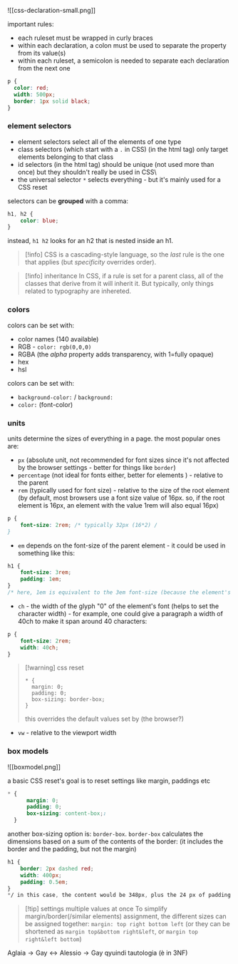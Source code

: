 ![[css-declaration-small.png]]

important rules:
- each ruleset must be wrapped in curly braces
- within each declaration, a colon must be used to separate the property from its value(s)
- within each ruleset, a semicolon is needed to separate each declaration from the next one

```CSS
p {
  color: red;
  width: 500px;
  border: 1px solid black;
}
```

### element selectors
- element selectors select all of the elements of  one type
- class selectors (which start with a `.` in CSS) (in the html tag) only target elements belonging to that class
- id selectors (in the html tag) should be unique (not used more than once) but they shouldn't really be used in CSS\
- the universal selector `*` selects everything - but it's mainly used for a CSS reset

selectors can be **grouped** with a comma:
```css
h1, h2 {
	color: blue;
}
```

instead, `h1 h2` looks for an h2 that is nested inside an h1.

> [!info] CSS is a cascading-style language, so the _last_ rule is the one that applies (but *specificity* overrides order).

>[!info] inheritance
>In CSS, if a rule is set for a parent class, all of the classes that derive from it will inherit it. But typically, only things related to typography are inhereted.

### colors
colors can be set with:
- color names (140 available)
- RGB - `color: rgb(0,0,0)`
- RGBA  (the *alpha* property adds transparency, with 1=fully opaque)
- hex
- hsl

colors can be set with:
- `background-color:` / `background:`
- `color:` (font-color)

### units
units determine the sizes of everything in a page.
the most popular ones are: 
- `px` (absolute unit, not recommended for font sizes since it's not affected by the browser settings - better for things like `border`) 
- `percentage` (not ideal for fonts either, better for elements ) - relative to the parent
- `rem` (typically used for font size) - relative to the size of the root element (by default, most browsers use a font size value of 16px. so, if the root element is 16px, an element with the value 1rem will also equal 16px)
```CSS
p {
	font-size: 2rem; /* typically 32px (16*2) /
}
```
- `em` depends on the font-size of the parent element - it could be used in something like this:
```CSS
h1 {
	font-size: 3rem;
	padding: 1em;
}
/* here, 1em is equivalent to the 3em font-size (because the element's size is 3em) /
```

- `ch` - the width of the glyph "0" of the element's font (helps to set the character width) - for example, one could give a paragraph a width of 40ch to make it span around 40 characters:
```CSS
p {
	font-size: 2rem;
	width: 40ch;
}
```

> [!warning] css reset
>```
> * {
> 	margin: 0;
> 	padding: 0;
> 	box-sizing: border-box;
> } 
>```
>this overrides the default values set by (the browser?)
>

- `vw` - relative to  the viewport width 

### box models
![[boxmodel.png]]

a basic CSS reset's goal is to reset settings like margin, paddings etc
```CSS
* {
	  margin: 0;
	  padding: 0;
	  box-sizing: content-box;:
  }
```

another box-sizing option is: `border-box`. `border-box` calculates the dimensions based on a sum of the contents of the border:
(it includes the border and the padding, but not the margin)
```CSS
h1 {
	border: 2px dashed red;
	width: 400px;
	padding: 0.5em;
}
*/ in this case, the content would be 348px, plus the 24 px of padding and 2px of border *
```

>[!tip] settings multiple values at once
> To simplify margin/border(/similar elements) assignment, the different sizes can be assigned together:
> 	`margin: top right bottom left` (or they can be shortened as `margin top&bottom right&left`, or `margin top right&left bottom`)

 $\text{Aglaia}\to\text{Gay}\leftrightarrow\text{Alessio}\to\text{Gay}$
qyuindi tautologia (è in 3NF)